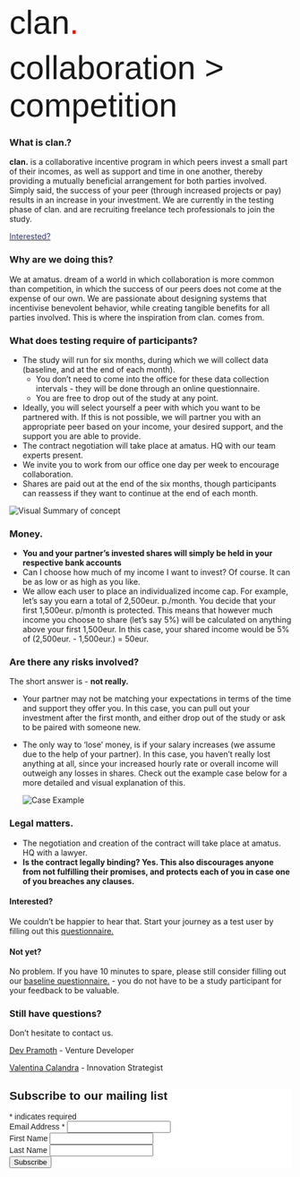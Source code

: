 <p><span style="font-size: 44pt; font-family: sans-serif;">clan<span style="color: #ff0000;">.</span></span></p>
<p><span style="font-size: 44pt; font-family: sans-serif; ">collaboration &gt; competition</span></p>

### What is clan.?
**clan.** is a collaborative incentive program in which peers invest a small part of their incomes, as well as support and time in one another, thereby providing a mutually beneficial arrangement for both parties involved. Simply said, the success of your peer (through increased projects or pay) results in an increase in your investment. We are currently in the testing phase of clan. and are recruiting freelance tech professionals to join the study.


<a href="https://valentinacalandra.typeform.com/to/mcHrTE" target="_blank" title="Typeform questionnaire"><span style="color: #30336b;">Interested?</span></a>


### Why are we doing this?
We at amatus. dream of a world in which collaboration is more common than competition, in which the success of our peers does not come at the expense of our own. We are passionate about designing systems that incentivise benevolent behavior, while creating tangible benefits for all parties involved. This is where the inspiration from clan. comes from. 



### What does testing require of participants?
* The study will run for six months, during which we will collect data (baseline, and at the end of each month).
  * You don’t need to come into the office for these data collection intervals - they will be done through an online questionnaire.
  * You are free to drop out of the study at any point.
* Ideally, you will select yourself a peer with which you want to be partnered with. If this is not possible, we will partner you with an appropriate peer based on your income, your desired support, and the support you are able to provide.
* The contract negotiation will take place at amatus. HQ with our team experts present. 
* We invite you to work from our office one day per week to encourage collaboration. 
* Shares are paid out at the end of the six months, though participants can reassess if they want to continue at the end of each month.  

![Visual Summary of concept](http://gdurl.com/kXJx)
### Money.
* **You and your partner’s invested shares will simply be held in your respective bank accounts**
* Can I choose how much of my income I want to invest? Of course. It can be as low or as high as you like. 
* We allow each user to place an individualized income cap. For example, let’s say you earn a total of 2,500eur. p./month. You decide that your first 1,500eur. p/month is protected. This means that however much income you choose to share (let’s say 5%) will be calculated on anything above your first 1,500eur. In this case, your shared income would be 5% of (2,500eur. - 1,500eur.) = 50eur. 



### Are there any risks involved?
The short answer is - **not really.**

* Your partner may not be matching your expectations in terms of the time and support they offer you. In this case, you can pull out your investment after the first month, and either drop out of the study or ask to be paired with someone new. 
* The only way to ‘lose’ money, is if your salary increases (we assume due to the help of your partner). In this case, you haven’t really lost anything at all, since your increased hourly rate or overall income will outweigh any losses in shares. Check out the example case below for a more detailed and visual explanation of this.

          
     ![Case Example](http://gdurl.com/j4Z2)


### Legal matters.
* The negotiation and creation of the contract will take place at amatus. HQ with a lawyer.
* **Is the contract legally binding? Yes. This also discourages anyone from not fulfilling their promises, and protects each of you in case one of you breaches any clauses.** 


#### Interested?
We couldn’t be happier to hear that. Start your journey as a test user by filling out this <a href="https://valentinacalandra.typeform.com/to/mcHrTE" target="_blank" title="Typeform questionnaire">questionnaire.</a>

#### Not yet?
No problem. If you have 10 minutes to spare, please still consider filling out our <a href="https://valentinacalandra.typeform.com/to/mcHrTE" target="_blank" title="Typeform questionnaire">baseline questionnaire.</a> - you do not have to be a study participant for your feedback to be valuable. 

### Still have questions?
Don’t hesitate to contact us.

[Dev Pramoth](mailto:dev@amatus.com "Email ID") - Venture Developer

[Valentina Calandra](mailto:valentina@amatus.com "Email ID") - Innovation Strategist

<!-- Begin MailChimp Signup Form -->
<link href="//cdn-images.mailchimp.com/embedcode/classic-10_7.css" rel="stylesheet" type="text/css">
<style type="text/css">
	#mc_embed_signup{background:#fff; clear:left; font:14px Helvetica,Arial,sans-serif; }
	/* Add your own MailChimp form style overrides in your site stylesheet or in this style block.
	   We recommend moving this block and the preceding CSS link to the HEAD of your HTML file. */
</style>
<div id="mc_embed_signup">
<form action="https://amatus.us19.list-manage.com/subscribe/post?u=87465bab96cd1b8e38a9d5104&amp;id=188757d459" method="post" id="mc-embedded-subscribe-form" name="mc-embedded-subscribe-form" class="validate" target="_blank" novalidate>
    <div id="mc_embed_signup_scroll">
	<h2>Subscribe to our mailing list</h2>
<div class="indicates-required"><span class="asterisk">*</span> indicates required</div>
<div class="mc-field-group">
	<label for="mce-EMAIL">Email Address  <span class="asterisk">*</span>
</label>
	<input type="email" value="" name="EMAIL" class="required email" id="mce-EMAIL">
</div>
<div class="mc-field-group">
	<label for="mce-FNAME">First Name </label>
	<input type="text" value="" name="FNAME" class="" id="mce-FNAME">
</div>
<div class="mc-field-group">
	<label for="mce-LNAME">Last Name </label>
	<input type="text" value="" name="LNAME" class="" id="mce-LNAME">
</div>
	<div id="mce-responses" class="clear">
		<div class="response" id="mce-error-response" style="display:none"></div>
		<div class="response" id="mce-success-response" style="display:none"></div>
	</div>    <!-- real people should not fill this in and expect good things - do not remove this or risk form bot signups-->
    <div style="position: absolute; left: -5000px;" aria-hidden="true"><input type="text" name="b_87465bab96cd1b8e38a9d5104_188757d459" tabindex="-1" value=""></div>
    <div class="clear"><input type="submit" value="Subscribe" name="subscribe" id="mc-embedded-subscribe" class="button"></div>
    </div>
</form>
</div>
<script type='text/javascript' src='//s3.amazonaws.com/downloads.mailchimp.com/js/mc-validate.js'></script><script type='text/javascript'>(function($) {window.fnames = new Array(); window.ftypes = new Array();fnames[0]='EMAIL';ftypes[0]='email';fnames[1]='FNAME';ftypes[1]='text';fnames[2]='LNAME';ftypes[2]='text';fnames[3]='ADDRESS';ftypes[3]='address';fnames[4]='PHONE';ftypes[4]='phone';}(jQuery));var $mcj = jQuery.noConflict(true);</script>
<!--End mc_embed_signup-->
